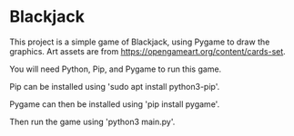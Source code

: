 # Blackjack

This project is a simple game of Blackjack, using Pygame to draw the graphics.
Art assets are from https://opengameart.org/content/cards-set.

You will need Python, Pip, and Pygame to run this game.

Pip can be installed using 'sudo apt install python3-pip'.

Pygame can then be installed using 'pip install pygame'.

Then run the game using 'python3 main.py'.

